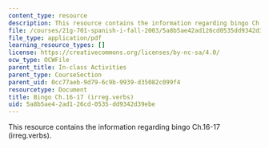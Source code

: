 ```yaml
---
content_type: resource
description: This resource contains the information regarding bingo Ch.16-17 (irreg.verbs).
file: /courses/21g-701-spanish-i-fall-2003/5a8b5ae42ad126cd0535dd9342d39ebe_MIT21G_701F03_17bingo.pdf
file_type: application/pdf
learning_resource_types: []
license: https://creativecommons.org/licenses/by-nc-sa/4.0/
ocw_type: OCWFile
parent_title: In-class Activities
parent_type: CourseSection
parent_uid: 0cc77aeb-9d79-6c9b-9939-d35082c099f4
resourcetype: Document
title: Bingo Ch.16-17 (irreg.verbs)
uid: 5a8b5ae4-2ad1-26cd-0535-dd9342d39ebe
---
```

This resource contains the information regarding bingo Ch.16-17 (irreg.verbs).
